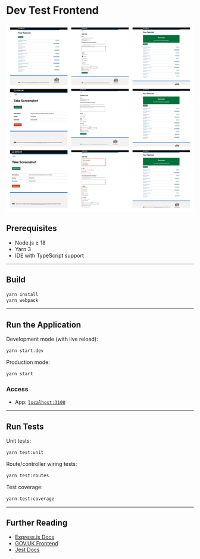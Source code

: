 # Dev Test Frontend

![Frontend App](assets/frontend.png)

## Prerequisites

- Node.js ≥ 18
- Yarn 3
- IDE with TypeScript support

---

## Build

```bash
yarn install
yarn webpack
```

---

## Run the Application

Development mode (with live reload):
```bash
yarn start:dev
```

Production mode:
```bash
yarn start
```

### Access
- App: [`localhost:3100`](https://localhost:3100)

---

## Run Tests

Unit tests:
```bash
yarn test:unit
```

Route/controller wiring tests:
```bash
yarn test:routes
```

Test coverage:
```bash
yarn test:coverage
```

---

## Further Reading

- [Express.js Docs](https://expressjs.com/)
- [GOV.UK Frontend](https://design-system.service.gov.uk/)
- [Jest Docs](https://jestjs.io/)
